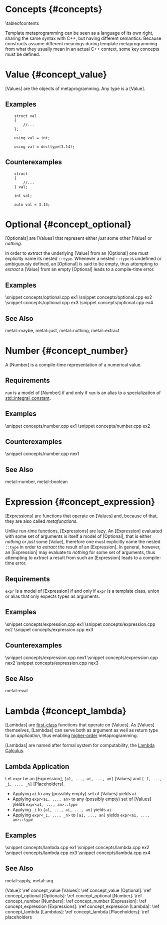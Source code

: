 # Concepts {#concepts}

\tableofcontents

Template metaprogramming can be seen as a language of its own
right, sharing the same syntax with C++, but having different semantics.
Because constructs assume different meanings during template metaprogramming
from what they usually mean in an actual C++ context, some key concepts must be
defined.

Value {#concept_value}
================================================================================

[Values] are the objects of metaprogramming.
Any type is a [Value].

## Examples

~~~{.cpp}
    struct val
    {
        //...
    };
~~~

~~~{.cpp}
    using val = int;
~~~

~~~{.cpp}
    using val = decltype(3.14);
~~~

## Counterexamples

~~~{.cpp}
    struct
    {
        //...
    } val;
~~~

~~~{.cpp}
    int val;
~~~

~~~{.cpp}
    auto val = 3.14;
~~~

Optional {#concept_optional}
================================================================================

[Optionals] are [Values] that
represent either *just* some other [Value] or *nothing*.

In order to *extract* the underlying [Value] from an [Optional]
one must explicitly name its nested `::type`.
Whenever a nested `::type` is undefined or ambiguously defined,
an [Optional] is said to be empty,
thus attempting to *extract* a [Value] from an empty [Optional]
leads to a compile-time error.

## Examples

\snippet concepts/optional.cpp ex1
\snippet concepts/optional.cpp ex2
\snippet concepts/optional.cpp ex3
\snippet concepts/optional.cpp ex4

## See Also

metal::maybe, metal::just, metal::nothing, metal::extract

Number {#concept_number}
================================================================================

A [Number] is a compile-time representation of a numerical value.

## Requirements

`num` is a model of [Number] if and only if `num` is an alias to a
specialization of [std::integral_constant].

## Examples

\snippet concepts/number.cpp ex1
\snippet concepts/number.cpp ex2

## Counterexamples

\snippet concepts/number.cpp nex1

## See Also

metal::number, metal::boolean

Expression {#concept_expression}
================================================================================

[Expressions] are functions that operate on [Values] and,
because of that, they are also called *metafunctions*.

Unlike run-time functions, [Expressions] are lazy.
An [Expression] evaluated with some set of arguments
is itself a model of [Optional],
that is either *nothing* or *just* some [Value],
therefore one must explicitly name the nested `::type`
in order to *extract* the result of an [Expression].
In general, however, an [Expression] may evaluate to
*nothing* for some set of arguments,
thus attempting to *extract* a result from such an [Expression]
leads to a compile-time error.

## Requirements

`expr` is a model of [Expression] if and only if `expr` is a template class,
union or alias that only expects types as arguments.

## Examples

\snippet concepts/expression.cpp ex1
\snippet concepts/expression.cpp ex2
\snippet concepts/expression.cpp ex3

## Counterexamples

\snippet concepts/expression.cpp nex1
\snippet concepts/expression.cpp nex2
\snippet concepts/expression.cpp nex3

## See Also

metal::eval

Lambda {#concept_lambda}
================================================================================

[Lambdas] are [first-class] functions that operate on [Values].
As [Values] themselves,
[Lambdas] can serve both as argument as well as return type to an *application*,
thus enabling [higher-order] metaprogramming.

[Lambdas] are named after formal system for computability,
the [Lambda Calculus].

## Lambda Application

Let `expr` be an [Expression], `[a1, ..., ai, ..., an]` [Values] and
`[_1, ..., _i, ..., _n]` [Placeholders].

* Applying `ai` to any (possibly empty) set of [Values] yields `ai`
* Applying `expr<a1, ..., an>` to any (possibly empty) set of [Values] yields
`expr<a1, ..., an>::type`
* Applying `_i` to `[a1, ..., ai, ..., an]` yields `ai`
* Applying `expr<_1, ..., _n>` to `[a1, ..., an]` yields 
`expr<a1, ..., an>::type`

## Examples

\snippet concepts/lambda.cpp ex1
\snippet concepts/lambda.cpp ex2
\snippet concepts/lambda.cpp ex3
\snippet concepts/lambda.cpp ex4

## See Also

metal::apply, metal::arg

[Value]:                    \ref concept_value
[Values]:                   \ref concept_value
[Optional]:                 \ref concept_optional
[Optionals]:                \ref concept_optional
[Number]:                   \ref concept_number
[Numbers]:                  \ref concept_number
[Expression]:               \ref concept_expression
[Expressions]:              \ref concept_expression
[Lambda]:                   \ref concept_lambda
[Lambdas]:                  \ref concept_lambda
[Placeholders]:             \ref placeholders

[std::integral_constant]:   http://en.cppreference.com/w/cpp/types/integral_constant
[higher-order]:             https://en.wikipedia.org/wiki/Higher-order_lambda
[first-class]:              https://en.wikipedia.org/wiki/First-class_citizen
[Lambda Calculus]:          https://en.wikipedia.org/wiki/Lambda_calculus
